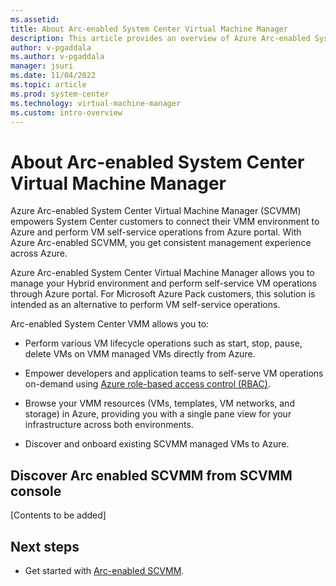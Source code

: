 ```yaml
---
ms.assetid: 
title: About Arc-enabled System Center Virtual Machine Manager
description: This article provides an overview of Azure Arc-enabled System Center Virtual Machine Manager (SCVMM).
author: v-pgaddala
ms.author: v-pgaddala
manager: jsuri
ms.date: 11/04/2022
ms.topic: article
ms.prod: system-center
ms.technology: virtual-machine-manager
ms.custom: intro-overview
---
```


# About Arc-enabled System Center Virtual Machine Manager

Azure Arc-enabled System Center Virtual Machine Manager (SCVMM) empowers System Center customers to connect their VMM environment to Azure and perform VM self-service operations from Azure portal. With Azure Arc-enabled SCVMM, you get consistent management experience across Azure. 

Azure Arc-enabled System Center Virtual Machine Manager allows you to manage your Hybrid environment and perform self-service VM operations through Azure portal. For Microsoft Azure Pack customers, this solution is intended as an alternative to perform VM self-service operations. 

Arc-enabled System Center VMM allows you to: 

- Perform various VM lifecycle operations such as start, stop, pause, delete VMs on VMM managed VMs directly from Azure. 

- Empower developers and application teams to self-serve VM operations on-demand using [Azure role-based access control (RBAC)](/azure/role-based-access-control/overview).

- Browse your VMM resources (VMs, templates, VM networks, and storage) in Azure, providing you with a single pane view for your infrastructure across both environments. 

- Discover and onboard existing SCVMM managed VMs to Azure. 

## Discover Arc enabled SCVMM from SCVMM console

[Contents to be added] 


## Next steps

- Get started with [Arc-enabled SCVMM](/azure/azure-arc/system-center-virtual-machine-manager/overview#how-does-it-work).   